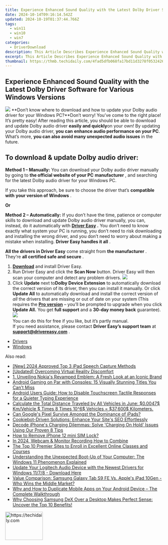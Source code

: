 ```yaml
---
title: Experience Enhanced Sound Quality with the Latest Dolby Driver Software for Various Windows Versions
date: 2024-10-14T09:16:14.542Z
updated: 2024-10-19T01:37:44.766Z
tags:
  - win11
  - win10
  - win7
categories:
  - DriverDownload
description: This Article Describes Experience Enhanced Sound Quality with the Latest Dolby Driver Software for Various Windows Versions
excerpt: This Article Describes Experience Enhanced Sound Quality with the Latest Dolby Driver Software for Various Windows Versions
thumbnail: https://thmb.techidaily.com/4fad5dfb068fa17bd11d3278f05324268f19f0e4e3fba2cd6b2af2a6f5ad615e.jpg
---
```


## Experience Enhanced Sound Quality with the Latest Dolby Driver Software for Various Windows Versions

![](https://images.drivereasy.com/wp-content/uploads/2019/01/snap000424-300x186.png)   **Don’t know where to download and how to update your Dolby audio driver for your Windows PC?**Don’t worry! You’ve come to the right place! It’s pretty easy! After reading this article, you should be able to download and update Dolby audio driver **easily and quickly**on your own! By updating your Dolby audio driver, **you**  **can**  **enhance audio performance on your PC**. What’s more, **you can also avoid many unexpected audio issues**  in the future.

## **To download & update Dolby audio driver:**

**Method 1 – Manually:**  You can download your Dolby audio driver manually by going to **the official website of your PC** **manufacturer**  , and searching for the latest Dolby audio driver for your Windows PC.

 If you take this approach, be sure to choose the driver that’s **compatible with** **your version of Windows** .

**Or**

**Method 2 – Automatically:**   If you don’t have the time, patience or computer skills to download and update Dolby audio driver manually, you can, instead, do it automatically with **[Driver Easy](https://tools.techidaily.com/drivereasy/download/) .**  You don’t need to know exactly what system your PC is running, you don’t need to risk downloading and installing the wrong driver, and you don’t need to worry about making a mistake when installing. **Driver Easy handles it all** .

**All the drivers in Driver Easy** come straight from **the manufacturer** . They‘re **all certified safe and secure** .

1. **[Download](https://tools.techidaily.com/drivereasy/download/)**  and install Driver Easy.
2. Run Driver Easy and click the **Scan Now**  button. Driver Easy will then scan your computer and detect any problem drivers. ![](https://images.drivereasy.com/wp-content/uploads/2019/01/snap000425.png)
3. Click **Update**  next to**Dolby Device Extension** to automatically download the correct version of its driver, then you can install it manually. Or click **Update All**  to automatically download and install the correct version of _all_  the drivers that are missing or out of date on your system (This requires the **[Pro version](https://tools.techidaily.com/drivereasy/download/)**  – you’ll be prompted to upgrade when you click **Update All.** You get **full support**  and a **30-day money back**  guarantee).  
![](https://images.drivereasy.com/wp-content/uploads/2019/01/snap000426.png)  
 You can do this for free if you like, but it’s partly manual.  
 If you need assistance, please contact **Driver Easy’s support team** at [**support@drivereasy.com**](https://tools.techidaily.com/drivereasy/download/) .

* [Drivers](https://tools.techidaily.com/drivereasy/download/)
* [Windows](https://tools.techidaily.com/drivereasy/download/)

<ins class="adsbygoogle"
     style="display:block"
     data-ad-format="autorelaxed"
     data-ad-client="ca-pub-7571918770474297"
     data-ad-slot="1223367746"></ins>

<ins class="adsbygoogle"
     style="display:block"
     data-ad-client="ca-pub-7571918770474297"
     data-ad-slot="8358498916"
     data-ad-format="auto"
     data-full-width-responsive="true"></ins>

<span class="atpl-alsoreadstyle">Also read:</span>
<div><ul>
<li><a href="https://screen-mirroring-recording.techidaily.com/new-2024-approved-top-3-ipad-speech-capture-methods/"><u>[New] 2024 Approved Top 3 iPad Speech Capture Methods</u></a></li>
<li><a href="https://extra-support.techidaily.com/updated-overcoming-virtual-reality-discomfort/"><u>[Updated] Overcoming Virtual Reality Discomfort</u></a></li>
<li><a href="https://hardware-help.techidaily.com/1-unveiling-nokias-revamped-emblem-a-fresh-look-at-an-iconic-brand/"><u>1. Unveiling Nokia's Revamped Emblem: A Fresh Look at an Iconic Brand</u></a></li>
<li><a href="https://hardware-help.techidaily.com/android-gaming-on-par-with-consoles-15-visually-stunning-titles-you-cant-miss/"><u>Android Gaming on Par with Consoles: 15 Visually Stunning Titles You Can't Miss</u></a></li>
<li><a href="https://hardware-help.techidaily.com/android-users-guide-how-to-disable-touchscreen-tactile-responses-for-a-quieter-typing-experience/"><u>Android Users Guide: How to Disable Touchscreen Tactile Responses for a Quieter Typing Experience</u></a></li>
<li><a href="https://hardware-help.techidaily.com/calculate-the-total-distance-traveled-by-all-vehicles-in-june-00047-kmvehicle-times-8-times-106-vehicles-37600-kilometers/"><u>Calculate the Total Distance Traveled by All Vehicles in June: $0.0047$ Km/Vehicle $ Times 8 Times 10^6$ Vehicles = $37,600$ Kilometers.</u></a></li>
<li><a href="https://hardware-help.techidaily.com/can-googles-pixel-survive-amongst-the-dominance-of-ipads/"><u>Can Google's Pixel Survive Amongst the Dominance of iPads?</u></a></li>
<li><a href="https://discover-blog.techidaily.com/cookiebot-driven-solutions-enhance-your-sites-seo-effortlessly/"><u>Cookiebot-Driven Solutions: Enhance Your Site's SEO Effortlessly</u></a></li>
<li><a href="https://fox-that.techidaily.com/decode-iphones-charging-dilemmas-solve-charging-on-hold-issues-using-our-proven-8-tips/"><u>Decode iPhone's Charging Dilemmas: Solve 'Charging On Hold' Issues Using Our Proven 8 Tips</u></a></li>
<li><a href="https://sim-unlock.techidaily.com/how-to-remove-iphone-12-mini-sim-lock-by-drfone-ios/"><u>How to Remove iPhone 12 mini SIM Lock?</u></a></li>
<li><a href="https://remote-screen-capture.techidaily.com/in-2024-webcam-and-monitor-recording-how-to-combine/"><u>In 2024, Webcam & Monitor Recording How to Combine</u></a></li>
<li><a href="https://buynow-reviews.techidaily.com/the-top-10-premier-sites-to-enroll-in-excellent-online-classes-and-courses/"><u>The Top 10 Premier Sites to Enroll in Excellent Online Classes and Courses</u></a></li>
<li><a href="https://win-howtos.techidaily.com/understanding-the-unexpected-boot-up-of-your-computer-the-windows-11-phenomenon-explained/"><u>Understanding the Unexpected Boot-Up of Your Computer: The Windows 11 Phenomenon Explained</u></a></li>
<li><a href="https://win-amazing.techidaily.com/update-your-logitech-audio-device-with-the-newest-drivers-for-windows-1178-download-here/"><u>Update Your Logitech Audio Device with the Newest Drivers for Windows 11/7/8 - Download Here</u></a></li>
<li><a href="https://hardware-help.techidaily.com/value-comparison-samsung-galaxy-tab-s9-fe-vs-apples-ipad-10gen-who-wins-the-middle-market/"><u>Value Comparison: Samsung Galaxy Tab S9 FE Vs. Apple's iPad 10Gen - Who Wins the Middle Market?</u></a></li>
<li><a href="https://hardware-help.techidaily.com/why-and-how-to-duplicate-mobile-apps-on-your-android-device-the-complete-walkthrough/"><u>Why and How to Duplicate Mobile Apps on Your Android Device – The Complete Walkthrough</u></a></li>
<li><a href="https://hardware-help.techidaily.com/why-choosing-samsung-dex-over-a-desktop-makes-perfect-sense-uncover-the-top-10-benefits/"><u>Why Choosing Samsung DeX Over a Desktop Makes Perfect Sense: Uncover the Top 10 Benefits!</u></a></li>
</ul></div>

<!-- affiliate ads begin -->
<a href="https://bluettifr.pxf.io/c/5597632/2145079/17095" target="_top" id="2145079">
  <img src="//a.impactradius-go.com/display-ad/17095-2145079" border="0" alt="https://techidaily.com" width="120" height="90"/>
</a>
<img height="0" width="0" src="https://bluettifr.pxf.io/i/5597632/2145079/17095" style="position:absolute;visibility:hidden;" border="0" />
<!-- affiliate ads end -->

